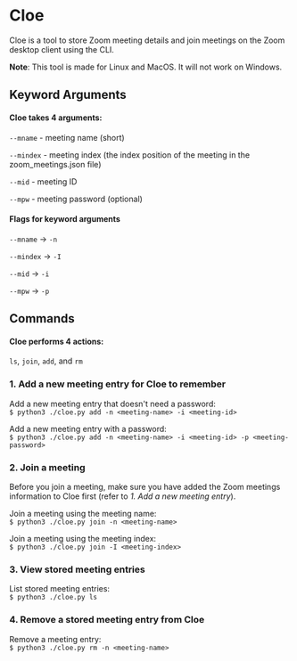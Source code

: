 # Cloe
Cloe is a tool to store Zoom meeting details and join meetings on the Zoom desktop client using the CLI.  

**Note**: This tool is made for Linux and MacOS. It will not work on Windows.

## Keyword Arguments

#### Cloe takes 4 arguments:  

`--mname`  - meeting name (short)  

`--mindex` - meeting index (the index position of the meeting in the zoom_meetings.json file)  

`--mid`    - meeting ID  

`--mpw`    - meeting password (optional)  
 
#### Flags for keyword arguments 

`--mname`  -> `-n`  

`--mindex` -> `-I`  

`--mid`    -> `-i`  

`--mpw`    -> `-p`  

## Commands
#### Cloe performs 4 actions:

`ls`, `join`, `add`, and `rm`  
  
### 1. Add a new meeting entry for Cloe to remember
Add a new meeting entry that doesn't need a password:  
`$ python3 ./cloe.py add -n <meeting-name> -i <meeting-id>`  
  
Add a new meeting entry with a password:  
`$ python3 ./cloe.py add -n <meeting-name> -i <meeting-id> -p <meeting-password>`  
  

### 2. Join a meeting
Before you join a meeting, make sure you have added the Zoom meetings information to Cloe first (refer to _1. Add a new meeting entry_).  
  
Join a meeting using the meeting name:  
`$ python3 ./cloe.py join -n <meeting-name>`  
  
Join a meeting using the meeting index:  
`$ python3 ./cloe.py join -I <meeting-index>`  
     

### 3. View stored meeting entries
List stored meeting entries:  
`$ python3 ./cloe.py ls`  
  

### 4. Remove a stored meeting entry from Cloe
Remove a meeting entry:  
`$ python3 ./cloe.py rm -n <meeting-name>`  
  
